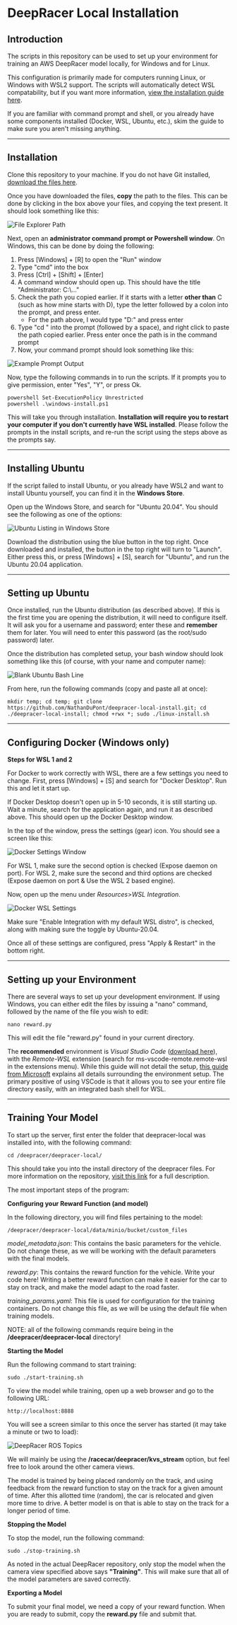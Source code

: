 # DeepRacer Local Installation

## Introduction
The scripts in this repository can be used to set up your environment for training an AWS DeepRacer model locally, for Windows and for Linux.

This configuration is primarily made for computers running Linux, or Windows with WSL2 support. The scripts will automatically detect WSL compatability, but if you want more information, [view the installation guide here](https://docs.microsoft.com/en-us/windows/wsl/install-win10).

If you are familiar with command prompt and shell, or you already have some components installed (Docker, WSL, Ubuntu, etc.), skim the guide to make sure you aren't missing anything.

---

## Installation
Clone this repository to your machine. If you do not have Git installed, [download the files here](https://github.com/NathanDuPont/deepracer-local-install/archive/main.zip).

Once you have downloaded the files, **copy** the path to the files. This can be done by clicking in the box above your files, and copying the text present. It should look something like this:

![File Explorer Path](/img/file-explorer-path.png)

Next, open an **administrator command prompt or Powershell window**. On Windows, this can be done by doing the following:

1. Press [Windows] + [R] to open the "Run" window
2. Type "cmd" into the box
3. Press [Ctrl] + [Shift] + [Enter]
4. A command window should open up. This should have the title "Administrator: C:\\..."
5. Check the path you copied earlier. If it starts with a letter **other than** C (such as how mine starts with D), type the letter followed by a colon into the prompt, and press enter.
    - For the path above, I would type "D:" and press enter
6. Type "cd " into the prompt (followed by a space), and right click to paste the path copied earlier. Press enter once the path is in the command prompt
7. Now, your command prompt should look something like this:

![Example Prompt Output](/img/example-prompt-output.png)

Now, type the following commands in to run the scripts. If it prompts you to give permission, enter "Yes", "Y", or press Ok.

`powershell Set-ExecutionPolicy Unrestricted`<br>
`powershell .\windows-install.ps1`

This will take you through installation. **Installation will require you to restart your computer if you don't currently have WSL installed**. Please follow the prompts in the install scripts, and re-run the script using the steps above as the prompts say.

---

## Installing Ubuntu

If the script failed to install Ubuntu, or you already have WSL2 and want to install Ubuntu yourself, you can find it in the **Windows Store**. 

Open up the Windows Store, and search for "Ubuntu 20.04". You should see the following as one of the options:

![Ubuntu Listing in Windows Store](/img/ubuntu-windows-store.png)

Download the distribution using the blue button in the top right. Once downloaded and installed, the button in the top right will turn to "Launch". Either press this, or press [Windows] + [S], search for "Ubuntu", and run the Ubuntu 20.04 application.

---

## Setting up Ubuntu

Once installed, run the Ubuntu distribution (as described above). If this is the first time you are opening the distribution, it will need to configure itself. It will ask you for a username and password; enter these and **remember** them for later. You will need to enter this password (as the root/sudo password) later.

Once the distribution has completed setup, your bash window should look something like this (of course, with your name and computer name):

![Blank Ubuntu Bash Line](/img/ubuntu-shell.png)

From here, run the following commands (copy and paste all at once):

`mkdir temp; cd temp; git clone https://github.com/NathanDuPont/deepracer-local-install.git; cd ./deepracer-local-install; chmod +rwx *; sudo ./linux-install.sh`

--- 

## Configuring Docker (Windows only)

**Steps for WSL 1 and 2**

For Docker to work correctly with WSL, there are a few settings you need to change. First, press [Windows] + [S] and search for "Docker Desktop". Run this and let it start up.

If Docker Desktop doesn't open up in 5-10 seconds, it is still starting up. Wait a minute, search for the application again, and run it as described above. This should open up the Docker Desktop window.

In the top of the window, press the settings (gear) icon. You should see a screen like this:

![Docker Settings Window](/img/docker-settings-1.png)

For WSL 1, make sure the second option is checked (Expose daemon on port). For WSL 2, make sure the second and third options are checked (Expose daemon on port & Use the WSL 2 based engine).

Now, open up the menu under *Resources*>*WSL Integration*.

![Docker WSL Settings](/img/docker-settings-2.png)

Make sure "Enable Integration with my default WSL distro", is checked, along with making sure the toggle by Ubuntu-20.04. 

Once all of these settings are configured, press "Apply & Restart" in the bottom right.

---

## Setting up your Environment

There are several ways to set up your development environment. If using Windows, you can either edit the files by issuing a "nano" command, followed by the name of the file you wish to edit:

`nano reward.py`

This will edit the file "reward.py" found in your current directory.

The **recommended** environment is *Visual Studio Code* ([download here](https://code.visualstudio.com/)), with the *Remote-WSL* extension (search for ms-vscode-remote.remote-wsl in the extensions menu). While this guide will not detail the setup, [this guide from Microsoft](https://code.visualstudio.com/docs/remote/wsl) explains all details surrounding the environment setup. The primary positive of using VSCode is that it allows you to see your entire file directory easily, with an integrated bash shell for WSL.

---

## Training Your Model

To start up the server, first enter the folder that deepracer-local was installed into, with the following command:

`cd /deepracer/deepracer-local/`

This should take you into the install directory of the deepracer files. For more information on the repository, [visit this link](https://github.com/NathanDuPont/deepracer-local) for a full description. 

The most important steps of the program:

**Configuring your Reward Function (and model)**

In the following directory, you will find files pertaining to the model:

`/deepracer/deepracer-local/data/minio/bucket/custom_files`

*model_metadata.json*:
This contains the basic parameters for the vehicle. Do not change these, as we will be working with the default parameters with the final models.

*reward.py*:
This contains the reward function for the vehicle. Write your code here! Writing a better reward function can make it easier for the car to stay on track, and make the model adapt to the road faster.

*training_params.yaml*:
This file is used for configuration for the training containers. Do not change this file, as we will be using the default file when training models.

NOTE: all of the following commands require being in the **/deepracer/deepracer-local** directory!

**Starting the Model**

Run the following command to start training:

`sudo ./start-training.sh`

To view the model while training, open up a web browser and go to the following URL:

`http://localhost:8888`

You will see a screen similar to this once the server has started (it may take a minute or two to load):

![DeepRacer ROS Topics](/img/ros-topics.png)

We will mainly be using the **/racecar/deepracer/kvs_stream** option, but feel free to look around the other camera views. 

The model is trained by being placed randomly on the track, and using feedback from the reward function to stay on the track for a given amount of time. After this allotted time (random), the car is relocated and given more time to drive. A better model is on that is able to stay on the track for a longer period of time.

**Stopping the Model**

To stop the model, run the following command:

`sudo ./stop-training.sh`

As noted in the actual DeepRacer repository, only stop the model when the camera view specified above says **"Training"**. This will make sure that all of the model parameters are saved correctly.

**Exporting a Model**

To submit your final model, we need a copy of your reward function. When you are ready to submit, copy the **reward.py** file and submit that.
